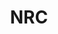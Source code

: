 ---
# This topic lives at
# https://digital.gov/topics/nrc

# Topic Title
title: "NRC"

# description — keep it short and clear
summary: ""

# Weight
weight: 1

# For more information on managing topics,
# see https://github.com/GSA/digitalgov.gov/wiki/topics
---
